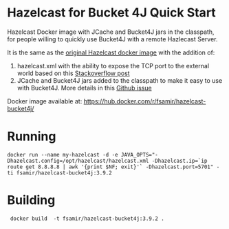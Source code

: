 # Hazelcast for Bucket 4J Quick Start

Hazelcast Docker image with JCache and Bucket4J jars in the classpath, for people willing to quickly use Bucket4J with a remote Hazlecast Server.

It is the same as the [original Hazelcast docker image](https://github.com/hazelcast/hazelcast-docker/blob/master/hazelcast-oss/Dockerfile ) with the addition of:
1. hazelcast.xml with the ability to expose the TCP port to the external world based on this [Stackoverflow post](https://stackoverflow.com/a/47868251/815022)
2. JCache and Bucket4J jars added to the classpath to make it easy to use with Bucket4J. More details in this [Github issue](https://github.com/hazelcast/hazelcast-docker/issues/50)


Docker image available at:
https://hub.docker.com/r/fsamir/hazelcast-bucket4j/

# Running

```
docker run --name my-hazelcast -d -e JAVA_OPTS="-Dhazelcast.config=/opt/hazelcast/hazelcast.xml -Dhazelcast.ip=`ip route get 8.8.8.8 | awk '{print $NF; exit}'` -Dhazelcast.port=5701" -ti fsamir/hazelcast-bucket4j:3.9.2

```


# Building
```
 docker build  -t fsamir/hazelcast-bucket4j:3.9.2 .

```